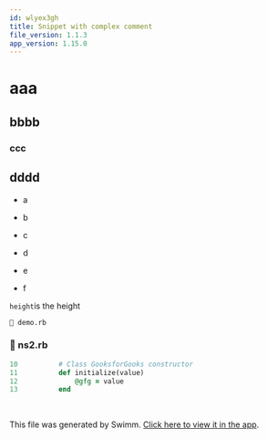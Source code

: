 ```yaml
---
id: wlyex3gh
title: Snippet with complex comment
file_version: 1.1.3
app_version: 1.15.0
---
```


# aaa

## bbbb

### ccc

## dddd

*   a

*   b

*   c

*   d

*   e

*   f

`height`<swm-token data-swm-token=":main.cpp:28:3:3:`  float height = 10.0f;`"/>is the height

`📄 demo.rb`
<!-- NOTE-swimm-snippet: the lines below link your snippet to Swimm -->
### 📄 ns2.rb
```ruby
10     		# Class GooksforGooks constructor
11     		def initialize(value)
12     			@gfg = value
13     		end
```

<br/>

This file was generated by Swimm. [Click here to view it in the app](https://swimm-web-app.web.app/repos/Z2l0aHViJTNBJTNBdDElM0ElM0FlcmFuLXN3aW1t/docs/wlyex3gh).
